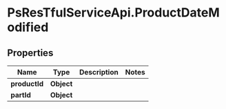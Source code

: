 # PsResTfulServiceApi.ProductDateModified

## Properties
Name | Type | Description | Notes
------------ | ------------- | ------------- | -------------
**productId** | **Object** |  | 
**partId** | **Object** |  | 
